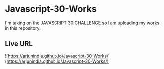 # Javascript-30-Works

I'm taking on the JAVASCRIPT 30 CHALLENGE so I am uploading my works in this repository.

## Live URL

![https://arjunindia.github.io/Javascript-30-Works/](https://arjunindia.github.io/Javascript-30-Works/)
